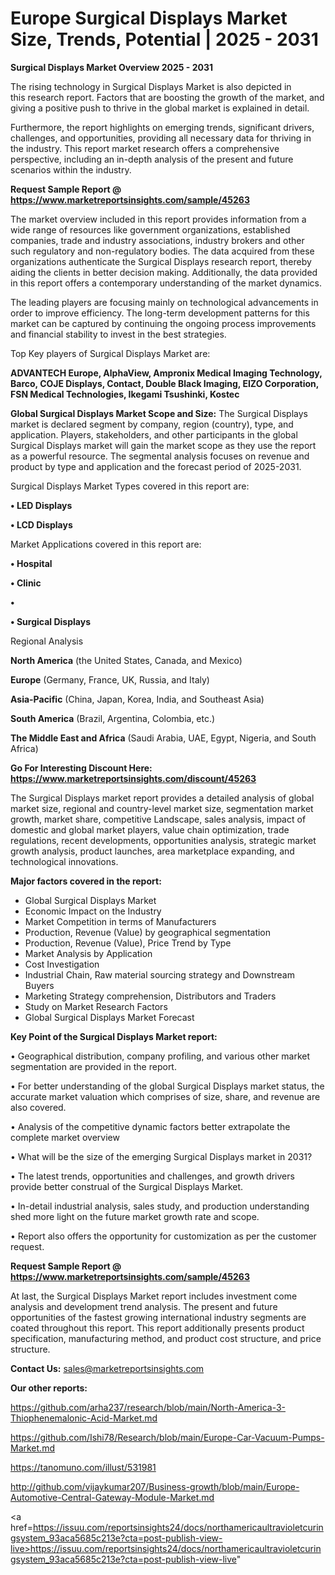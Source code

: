 # Europe Surgical Displays Market Size, Trends, Potential | 2025 - 2031

<Strong> Surgical Displays Market Overview 2025 - 2031</strong>

The rising technology in Surgical Displays Market is also depicted in this research report. Factors that are boosting the growth of the market, and giving a positive push to thrive in the global market is explained in detail.

Furthermore, the report highlights on emerging trends, significant drivers, challenges, and opportunities, providing all necessary data for thriving in the industry. This report market research offers a comprehensive perspective, including an in-depth analysis of the present and future scenarios within the industry.

<strong>Request Sample Report @ <a href=https://www.marketreportsinsights.com/sample/45263>https://www.marketreportsinsights.com/sample/45263</a></strong>

The market overview included in this report provides information from a wide range of resources like government organizations, established companies, trade and industry associations, industry brokers and other such regulatory and non-regulatory bodies. The data acquired from these organizations authenticate the Surgical Displays research report, thereby aiding the clients in better decision making. Additionally, the data provided in this report offers a contemporary understanding of the market dynamics.

The leading players are focusing mainly on technological advancements in order to improve efficiency. The long-term development patterns for this market can be captured by continuing the ongoing process improvements and financial stability to invest in the best strategies.

Top Key players of Surgical Displays Market are:

<strong>ADVANTECH Europe, AlphaView, Ampronix Medical Imaging Technology, Barco, COJE Displays, Contact, Double Black Imaging, EIZO Corporation, FSN Medical Technologies, Ikegami Tsushinki, Kostec</strong>

<strong><b>Global Surgical Displays Market Scope and Size:</b></strong>
The Surgical Displays market is declared segment by company, region (country), type, and application. Players, stakeholders, and other participants in the global Surgical Displays market will gain the market scope as they use the report as a powerful resource. The segmental analysis focuses on revenue and product by type and application and the forecast period of 2025-2031.

Surgical Displays Market Types covered in this report are:

<strong>•  LED Displays

•  LCD Displays</strong>

Market Applications covered in this report are:

<strong>•  Hospital

•  Clinic

•  

•  Surgical Displays</strong> 

Regional Analysis

<strong>North America</strong> (the United States, Canada, and Mexico)

<strong>Europe</strong> (Germany, France, UK, Russia, and Italy)

<strong>Asia-Pacific</strong> (China, Japan, Korea, India, and Southeast Asia)

<strong>South America</strong> (Brazil, Argentina, Colombia, etc.)

<strong>The Middle East and Africa</strong> (Saudi Arabia, UAE, Egypt, Nigeria, and South Africa)

<strong>Go For Interesting Discount Here: <a href=https://www.marketreportsinsights.com/discount/45263>https://www.marketreportsinsights.com/discount/45263</a></strong>

The Surgical Displays market report provides a detailed analysis of global market size, regional and country-level market size, segmentation market growth, market share, competitive Landscape, sales analysis, impact of domestic and global market players, value chain optimization, trade regulations, recent developments, opportunities analysis, strategic market growth analysis, product launches, area marketplace expanding, and technological innovations.

<strong><b>Major factors covered in the report:</b></strong>
<ul>
  <li>Global Surgical Displays Market </li>
  <li>Economic Impact on the Industry</li>
  <li>Market Competition in terms of Manufacturers</li>
  <li>Production, Revenue (Value) by geographical segmentation</li>
  <li>Production, Revenue (Value), Price Trend by Type</li>
  <li>Market Analysis by Application</li>
  <li>Cost Investigation</li>
  <li>Industrial Chain, Raw material sourcing strategy and Downstream Buyers</li>
  <li>Marketing Strategy comprehension, Distributors and Traders</li>
  <li>Study on Market Research Factors</li>
  <li>Global Surgical Displays Market Forecast</li>
</ul>

<strong><b>Key Point of the Surgical Displays Market report:</b></strong>

• Geographical distribution, company profiling, and various other market segmentation are provided in the report.

• For better understanding of the global Surgical Displays market status, the accurate market valuation which comprises of size, share, and revenue are also covered.

• Analysis of the competitive dynamic factors better extrapolate the complete market overview

• What will be the size of the emerging Surgical Displays market in 2031?

• The latest trends, opportunities and challenges, and growth drivers provide better construal of the Surgical Displays Market.

• In-detail industrial analysis, sales study, and production understanding shed more light on the future market growth rate and scope.

• Report also offers the opportunity for customization as per the customer request.

<strong>Request Sample Report @ <a href=https://www.marketreportsinsights.com/sample/45263>https://www.marketreportsinsights.com/sample/45263</a></strong>

At last, the Surgical Displays Market report includes investment come analysis and development trend analysis. The present and future opportunities of the fastest growing international industry segments are coated throughout this report. This report additionally presents product specification, manufacturing method, and product cost structure, and price structure.

<strong>Contact Us:</strong>
sales@marketreportsinsights.com

<strong>Our other reports:</strong>

<a href=https://github.com/arha237/research/blob/main/North-America-3-Thiophenemalonic-Acid-Market.md>https://github.com/arha237/research/blob/main/North-America-3-Thiophenemalonic-Acid-Market.md</a>

<a href=https://github.com/Ishi78/Research/blob/main/Europe-Car-Vacuum-Pumps-Market.md>https://github.com/Ishi78/Research/blob/main/Europe-Car-Vacuum-Pumps-Market.md</a>

<a href=https://tanomuno.com/illust/531981>https://tanomuno.com/illust/531981</a>

<a href=http://github.com/vijaykumar207/Business-growth/blob/main/Europe-Automotive-Central-Gateway-Module-Market.md>http://github.com/vijaykumar207/Business-growth/blob/main/Europe-Automotive-Central-Gateway-Module-Market.md</a>

<a href=https://issuu.com/reportsinsights24/docs/northamericaultravioletcuringsystem_93aca5685c213e?cta=post-publish-view-live>https://issuu.com/reportsinsights24/docs/northamericaultravioletcuringsystem_93aca5685c213e?cta=post-publish-view-live</a>"
